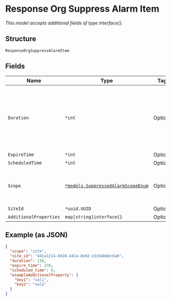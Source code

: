 
# Response Org Suppress Alarm Item

*This model accepts additional fields of type interface{}.*

## Structure

`ResponseOrgSuppressAlarmItem`

## Fields

| Name | Type | Tags | Description |
|  --- | --- | --- | --- |
| `Duration` | `*int` | Optional | duration, in seconds. Maximum duration is 86400 * 14 (14 days). 0 is to un-suppress alarms. |
| `ExpireTime` | `*int` | Optional | - |
| `ScheduledTime` | `*int` | Optional | - |
| `Scope` | [`*models.SuppressedAlarmScopeEnum`](../../doc/models/suppressed-alarm-scope-enum.md) | Optional | level of scope. enum: `org`, `site`<br>**Default**: `"site"` |
| `SiteId` | `*uuid.UUID` | Optional | - |
| `AdditionalProperties` | `map[string]interface{}` | Optional | - |

## Example (as JSON)

```json
{
  "scope": "site",
  "site_id": "441a1214-6928-442a-8e92-e1d34b8ec6a6",
  "duration": 158,
  "expire_time": 230,
  "scheduled_time": 8,
  "exampleAdditionalProperty": {
    "key1": "val1",
    "key2": "val2"
  }
}
```

